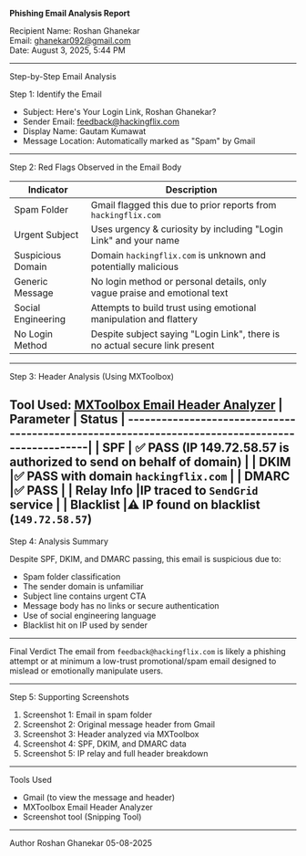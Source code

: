 **Phishing Email Analysis Report**

Recipient
Name: Roshan Ghanekar  
Email: ghanekar092@gmail.com  
Date: August 3, 2025, 5:44 PM

---

Step-by-Step Email Analysis

Step 1: Identify the Email
- Subject:  Here's Your Login Link, Roshan Ghanekar?
- Sender Email: feedback@hackingflix.com
- Display Name: Gautam Kumawat
- Message Location: Automatically marked as "Spam" by Gmail

---

Step 2: Red Flags Observed in the Email Body

| Indicator         | Description |
|----------         |-------------|
| Spam Folder       | Gmail flagged this due to prior reports from `hackingflix.com` |
| Urgent Subject    | Uses urgency & curiosity by including "Login Link" and your name |
| Suspicious Domain | Domain `hackingflix.com` is unknown and potentially malicious |
| Generic Message   | No login method or personal details, only vague praise and emotional text |
| Social Engineering| Attempts to build trust using emotional manipulation and flattery |
| No Login Method   | Despite subject saying "Login Link", there is no actual secure link present |

---

Step 3: Header Analysis (Using MXToolbox)

Tool Used: [MXToolbox Email Header Analyzer](https://mxtoolbox.com/EmailHeaders.aspx)
| Parameter    | Status                                                                        |
-----------------------------------------------------------------------------------------------|
| SPF          | ✅ PASS (IP 149.72.58.57 is authorized to send on behalf of domain)           |
| DKIM         |✅ PASS with domain `hackingflix.com`                                          |
| DMARC        |✅ PASS                                                                         |
| Relay Info   |IP traced to `SendGrid` service                                                |
| Blacklist    |⚠️ IP found on blacklist (`149.72.58.57`)     
---

Step 4: Analysis Summary

Despite SPF, DKIM, and DMARC passing, this email is suspicious due to:
- Spam folder classification
- The sender domain is unfamiliar
- Subject line contains urgent CTA
- Message body has no links or secure authentication
- Use of social engineering language
- Blacklist hit on IP used by sender

---

Final Verdict
The email from `feedback@hackingflix.com` is likely a phishing attempt or at minimum a low-trust promotional/spam email designed to mislead or emotionally manipulate users.

---

Step 5: Supporting Screenshots

1. Screenshot 1: Email in spam folder  
2. Screenshot 2: Original message header from Gmail  
3. Screenshot 3: Header analyzed via MXToolbox  
4. Screenshot 4: SPF, DKIM, and DMARC data  
5. Screenshot 5: IP relay and full header breakdown

---

Tools Used
- Gmail (to view the message and header)
- MXToolbox Email Header Analyzer
- Screenshot tool (Snipping Tool)

---

Author
Roshan Ghanekar
05-08-2025


